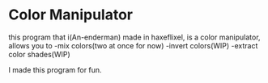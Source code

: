 # Color Manipulator
this program that i(An-enderman) made in haxeflixel, is a color manipulator, allows you to
-mix colors(two at once for now)
-invert colors(WIP)
-extract color shades(WIP)

I made this program for fun.
